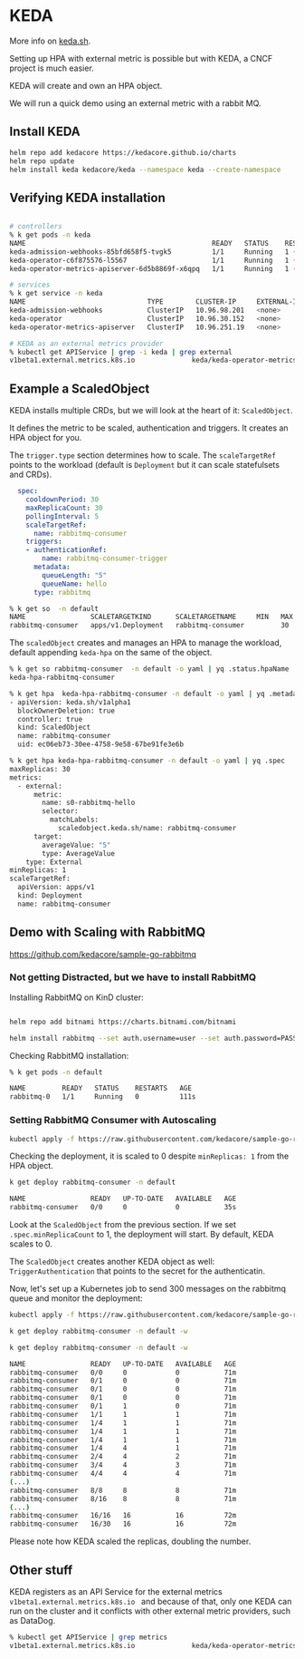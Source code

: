 # KEDA

More info on [keda.sh](keda.sh).

Setting up HPA with external metric is possible but with KEDA, a CNCF project is much easier.

KEDA will create and own an HPA object.

We will run a quick demo using an external metric with a rabbit MQ.


## Install KEDA

```sh
helm repo add kedacore https://kedacore.github.io/charts
helm repo update
helm install keda kedacore/keda --namespace keda --create-namespace
```

## Verifying KEDA installation

```sh

# controllers
% k get pods -n keda
NAME                                              READY   STATUS    RESTARTS       AGE
keda-admission-webhooks-85bfd658f5-tvgk5          1/1     Running   1 (4m5s ago)   4m17s
keda-operator-c6f875576-l5567                     1/1     Running   1 (4m8s ago)   4m17s
keda-operator-metrics-apiserver-6d5b8869f-x6qpq   1/1     Running   1 (4m2s ago)   4m17s

# services
% k get service -n keda
NAME                              TYPE        CLUSTER-IP     EXTERNAL-IP   PORT(S)            AGE
keda-admission-webhooks           ClusterIP   10.96.98.201   <none>        443/TCP            4m29s
keda-operator                     ClusterIP   10.96.30.152   <none>        9666/TCP           4m29s
keda-operator-metrics-apiserver   ClusterIP   10.96.251.19   <none>        443/TCP,8080/TCP   4m29s

# KEDA as an external metrics provider
% kubectl get APIService | grep -i keda | grep external
v1beta1.external.metrics.k8s.io              keda/keda-operator-metrics-apiserver   True        4m47s

```

## Example a ScaledObject

KEDA installs multiple CRDs, but we will look at the heart of it: `ScaledObject`.

It defines the metric to be scaled, authentication and triggers. It creates an HPA object for you.

The `trigger.type` section determines how to scale. The `scaleTargetRef` points to the workload (default is `Deployment` but it can scale statefulsets and CRDs).

```yaml
  spec:
    cooldownPeriod: 30
    maxReplicaCount: 30
    pollingInterval: 5
    scaleTargetRef:
      name: rabbitmq-consumer
    triggers:
    - authenticationRef:
        name: rabbitmq-consumer-trigger
      metadata:
        queueLength: "5"
        queueName: hello
      type: rabbitmq
```

```sh
% k get so  -n default        
NAME                SCALETARGETKIND      SCALETARGETNAME     MIN   MAX   TRIGGERS   AUTHENTICATION              READY   ACTIVE   FALLBACK   PAUSED    AGE
rabbitmq-consumer   apps/v1.Deployment   rabbitmq-consumer         30    rabbitmq   rabbitmq-consumer-trigger   True    False    Unknown    Unknown   4m13s

```

The `scaledObject` creates and manages an HPA to manage the workload, default appending `keda-hpa` on the same of the object.

```sh
% k get so rabbitmq-consumer  -n default -o yaml | yq .status.hpaName
keda-hpa-rabbitmq-consumer
```

```sh
% k get hpa  keda-hpa-rabbitmq-consumer -n default -o yaml | yq .metadata.ownerReferences
- apiVersion: keda.sh/v1alpha1
  blockOwnerDeletion: true
  controller: true
  kind: ScaledObject
  name: rabbitmq-consumer
  uid: ec06eb73-30ee-4758-9e58-67be91fe3e6b
```

```sh
% k get hpa keda-hpa-rabbitmq-consumer -n default -o yaml | yq .spec                    
maxReplicas: 30
metrics:
  - external:
      metric:
        name: s0-rabbitmq-hello
        selector:
          matchLabels:
            scaledobject.keda.sh/name: rabbitmq-consumer
      target:
        averageValue: "5"
        type: AverageValue
    type: External
minReplicas: 1
scaleTargetRef:
  apiVersion: apps/v1
  kind: Deployment
  name: rabbitmq-consumer
```

## Demo with Scaling with RabbitMQ

https://github.com/kedacore/sample-go-rabbitmq


### Not getting Distracted, but we have to install RabbitMQ

Installing RabbitMQ on KinD cluster:

```sh

helm repo add bitnami https://charts.bitnami.com/bitnami

helm install rabbitmq --set auth.username=user --set auth.password=PASSWORD --set volumePermissions.enabled=true bitnami/rabbitmq  --namespace default

```

Checking RabbitMQ installation:

```sh
% k get pods -n default
```

```sh
NAME         READY   STATUS    RESTARTS   AGE
rabbitmq-0   1/1     Running   0          111s
```


### Setting RabbitMQ Consumer with Autoscaling

```sh
kubectl apply -f https://raw.githubusercontent.com/kedacore/sample-go-rabbitmq/main/deploy/deploy-consumer.yaml -n default
```

Checking the deployment, it is scaled to 0 despite `minReplicas: 1` from the HPA object.

```sh
k get deploy rabbitmq-consumer -n default
```

```sh
NAME                READY   UP-TO-DATE   AVAILABLE   AGE
rabbitmq-consumer   0/0     0            0           35s
```

Look at the `ScaledObject` from the previous section. If we set `.spec.minReplicaCount` to 1, the deployment will start. By default, KEDA scales to 0.

The `ScaledObject` creates another KEDA object as well: `TriggerAuthentication` that points to the secret for the authenticatin.


Now, let's set up a Kubernetes job to send 300 messages on the rabbitmq queue and monitor the deployment:

```sh
kubectl apply -f https://raw.githubusercontent.com/kedacore/sample-go-rabbitmq/main/deploy/deploy-publisher-job.yaml
```

```sh
k get deploy rabbitmq-consumer -n default -w
```

```sh
k get deploy rabbitmq-consumer -n default -w
```

```sh
NAME                READY   UP-TO-DATE   AVAILABLE   AGE
rabbitmq-consumer   0/0     0            0           71m
rabbitmq-consumer   0/1     0            0           71m
rabbitmq-consumer   0/1     0            0           71m
rabbitmq-consumer   0/1     0            0           71m
rabbitmq-consumer   0/1     1            0           71m
rabbitmq-consumer   1/1     1            1           71m
rabbitmq-consumer   1/4     1            1           71m
rabbitmq-consumer   1/4     1            1           71m
rabbitmq-consumer   1/4     1            1           71m
rabbitmq-consumer   1/4     4            1           71m
rabbitmq-consumer   2/4     4            2           71m
rabbitmq-consumer   3/4     4            3           71m
rabbitmq-consumer   4/4     4            4           71m
(...)
rabbitmq-consumer   8/8     8            8           71m
rabbitmq-consumer   8/16    8            8           71m
(...)
rabbitmq-consumer   16/16   16           16          72m
rabbitmq-consumer   16/30   16           16          72m
```

Please note how KEDA scaled the replicas, doubling the number.

## Other stuff

KEDA registers as an API Service for the external metrics `v1beta1.external.metrics.k8s.io ` and because of that, only one KEDA can run on the cluster and it conflicts with other external metric providers, such as DataDog.

```sh                                                
% kubectl get APIService | grep metrics
v1beta1.external.metrics.k8s.io              keda/keda-operator-metrics-apiserver   True        2m21s         keda/keda-operator-metrics-apiserver   False (MissingEndpoints)   13s
```
